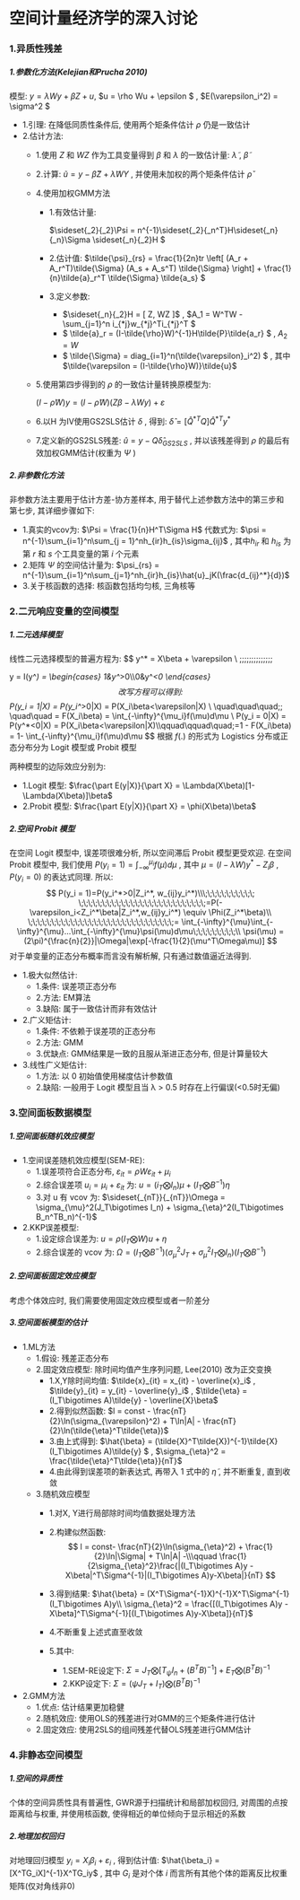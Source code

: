# 空间计量经济学的深入讨论

### 1.异质性残差

##### 1.参数化方法(Kelejian和Prucha 2010)

模型: $y = \lambda Wy + \beta Z + u$, $u = \rho Wu + \epsilon $  , $E(\varepsilon_i^2) = \sigma^2 $ 

- 1.引理: 在降低同质性条件后, 使用两个矩条件估计 $\rho$ 仍是一致估计
- 2.估计方法: 
    - 1.使用 $Z$ 和 $WZ$ 作为工具变量得到 $β$ 和 $λ$ 的一致估计量: $\tilde{\lambda}$ , $\tilde{\beta}$ 
    
    - 2.计算: $\tilde{u} = y - \tilde{\beta} Z + \tilde{\lambda}WY$ , 并使用未加权的两个矩条件估计 $\check{\rho}$ 
    
    - 4.使用加权GMM方法
        
        - 1.有效估计量: 
        
             $\sideset{_2}{_2}\Psi = n^{-1}\sideset{_2}{_n^T}H\sideset{_n}{_n}\Sigma \sideset{_n}{_2}H $ 
        
        - 2.估计值:  $\tilde{\psi}_{rs} = \frac{1}{2n}tr \left[   (A_r + A_r^T)\tilde{\Sigma} (A_s + A_s^T) \tilde{\Sigma}    \right] +  \frac{1}{n}\tilde{a}_r^T \tilde{\Sigma} \tilde{a_s}   $ 
        
        - 3.定义参数:
            - $\sideset{_n}{_2}H = [ Z, WZ ]$ ,  $A_1 = W^TW - \sum_{j=1}^n i_{*j}w_{*j}^Ti_{*j}^T $ 
            - $ \tilde{a}_r = (I-\tilde{\rho}W)^{-1}H\tilde{P}\tilde{a_r} $ , $A_2 = W$ 
            - $ \tilde{\Sigma} = diag_{i=1}^n(\tilde{\varepsilon}_i^2) $ , 其中 $\tilde{\varepsilon = (I-\tilde{\rho}W)}\tilde{u}$ 
        
    - 5.使用第四步得到的 $\rho$ 的一致估计量转换原模型为: 
    
        $(I-\tilde{\rho} W)y = (I-\tilde{\rho}W)(Z\beta - \lambda Wy) + \varepsilon$ 
    
    - 6.以H 为IV使用GS2SLS估计 $δ$ , 得到:  $\hat{\delta} = [\hat{Q}^{*T}Q]\hat{Q}^{*T}y^*$ 
    
    - 7.定义新的GS2SLS残差: $\hat{u} = y - Q\hat{\delta}_{GS2SLS}$ , 并以该残差得到 $\rho$ 的最后有效加权GMM估计(权重为 $\Psi$ ) 

##### 2.非参数化方法

非参数方法主要用于估计方差-协方差样本, 用于替代上述参数方法中的第三步和第七步, 其详细步骤如下: 

- 1.真实的vcov为: $\Psi = \frac{1}{n}H^T\Sigma H$ 代数式为: $\psi = n^{-1}\sum_{i=1}^n\sum_{j = 1}^nh_{ir}h_{is}\sigma_{ij}$ , 其中$h_{ir}$ 和 $h_{is}$ 为第 $r$ 和 $s$ 个工具变量的第 $i$ 个元素
- 2.矩阵 $\Psi$ 的空间估计量为: $\psi_{rs} = n^{-1}\sum_{i=1}^n\sum_{j=1}^nh_{ir}h_{is}\hat{u}_jK(\frac{d_{ij}^*}{d})$ 
- 3.关于核函数的选择: 核函数包括均匀核, 三角核等

### 2.二元响应变量的空间模型

##### 1.二元选择模型

线性二元选择模型的普遍方程为:
$$
y^* = X\beta + \varepsilon  \\ \;\;\;\;\;\;\;\;\;\;\;\;\;\;

y = I(y^*) = \begin{cases} 1&y^*>0\\\\0&y^*<0 \end{cases}
$$
改写方程可以得到: 
$$
P(y_i = 1|X) = P(y_i^*>0|X) = P(X_i\beta<\varepsilon|X)    \\  \quad\quad\quad\;\; \quad\quad = F(X_i\beta) = \int_{-\infty}^{\mu_i}f(\mu)d\mu
\\
P(y_i = 0|X) = P(y^*<0|X) = P(X_i\beta<\varepsilon|X)\\\qquad\qquad\quad\;=1 - F(X_i\beta) = 1- \int_{-\infty}^{\mu_i}f(\mu)d\mu
$$
根据 $f(.)$ 的形式为 Logistics 分布或正态分布分为 Logit 模型或 Probit 模型



两种模型的边际效应分别为: 

- 1.Logit 模型: $\frac{\part E(y|X)}{\part X} = \Lambda(X\beta)[1-\Lambda(X\beta)]\beta$ 
- 2.Probit 模型: $\frac{\part E(y|X)}{\part X} = \phi(X\beta)\beta$ 

##### 2.空间 Probit 模型

在空间 Logit 模型中, 误差项很难分析, 所以空间滞后 Probit 模型更受欢迎. 在空间 Probit 模型中, 我们使用 $P(y_i = 1) = \int_{-\infty}^{\mu_i}f(\mu)d\mu$ , 其中 $\mu = (I-\lambda W)y^* - Z_i\beta$ , $P(y_i = 0)$ 的表达式同理. 所以: 
$$
P(y_i = 1)=P(y_i^*>0|Z_i^*, w_{ij}y_i^*)\\\;\;\;\;\;\;\;\;\;\;\; \;\;\;\;\;\;\;\;\;\;\;\;\;\;\;\;\;\;\;\;\;\;\;\;\;\;\;=P(-\varepsilon_i<Z_i^*\beta|Z_i^*,w_{ij}y_i^*)   \equiv \Phi(Z_i^*\beta)\\ \;\;\;\;\;\;\;\;\;\;\;\;\;\;\;\;\;\;\;\;\;\;\;\;\;\;\;\;\;\;\;= \int_{-\infty}^{\mu}\int_{-\infty}^{\mu}...\int_{-\infty}^{\mu}\psi(\mu)d\mu\;\;\;\;\;\;\;\;\;\\ \psi(\mu) = (2\pi)^{\frac{n}{2}}|\Omega|\exp[-\frac{1}{2}(\mu^T\Omega\mu)]
$$
对于单变量的正态分布概率而言没有解析解, 只有通过数值逼近法得到.

- 1.极大似然估计:
    - 1.条件: 误差项正态分布
    - 2.方法: EM算法
    - 3.缺陷: 属于一致估计而非有效估计
- 2.广义矩估计:
    - 1.条件: 不依赖于误差项的正态分布
    - 2.方法: GMM
    - 3.优缺点: GMM结果是一致的且服从渐进正态分布, 但是计算量较大
- 3.线性广义矩估计:
    - 1.方法: 以 0 初始值使用梯度估计参数值
    - 2.缺陷: 一般用于 Logit 模型且当 λ > 0.5 时存在上行偏误(<0.5时无偏)

### 3.空间面板数据模型

##### 1.空间面板随机效应模型

- 1.空间误差随机效应模型(SEM-RE): 
    - 1.误差项符合正态分布, $\varepsilon_{it} = \rho W\varepsilon_{it} + \mu_i$ 
    - 2.综合误差项 $u_i = \mu_i + \varepsilon_{it}$ 为: $u = (i_T\bigotimes I_n)\mu + (I_T\bigotimes B^{-1})\eta$ 
    - 3.对 u 有 vcov 为: $\sideset{_{nT}}{_{nT}}\Omega = \sigma_{\mu}^2(J_T\bigotimes I_n) + \sigma_{\eta}^2(I_T\bigotimes B_n^TB_n)^{-1}$ 
- 2.KKP误差模型:
    - 1.设定综合误差为: $u = \rho(I_T\bigotimes W)u + \eta$ 
    - 2.综合误差的 vcov 为: $\Omega = (I_T\bigotimes B^{-1})(\sigma_{\mu}^2J_T + \sigma_{\mu}^2I_T\bigotimes I_n)(I_T\bigotimes B^{-1})$  

##### 2.空间面板固定效应模型

考虑个体效应时, 我们需要使用固定效应模型或者一阶差分

##### 3.空间面板模型的估计

- 1.ML方法
    - 1.假设: 残差正态分布
    - 2.固定效应模型: 除时间均值产生序列问题, Lee(2010) 改为正交变换
        - 1.X,Y除时间均值: $\tilde{x}_{it} = x_{it} - \overline{x}_i$ , $\tilde{y}_{it} = y_{it} - \overline{y}_i$ , $\tilde{\eta} = (I_T\bigotimes A)\tilde{y} - \overline{X}\beta$ 
        - 2.得到似然函数: $l = const - \frac{nT}{2}\ln(\sigma_{\varepsilon}^2) + T\ln|A| - \frac{nT}{2}\ln(\tilde{\eta}^T\tilde{\eta})$ 
        - 3.由上式得到: $\hat{\beta} = (\tilde{X}^T\tilde{X})^{-1}\tilde{X}(I_T\bigotimes A)\tilde{y} $ , $\sigma_{\eta}^2 = \frac{\tilde{\eta}^T\tilde{\eta}}{nT}$ 
        - 4.由此得到误差项的新表达式, 再带入 1 式中的 $\tilde{\eta}$ , 并不断重复, 直到收敛
    - 3.随机效应模型
        - 1.对X, Y进行局部除时间均值数据处理方法
        
        - 2.构建似然函数: 
            $$
            l = const- \frac{nT}{2}\ln(\sigma_{\eta}^2) + \frac{1}{2}\ln|\Sigma| + T\ln|A| -\\\qquad \frac{1}{2\sigma_{\eta}^2}\frac{|(I_T\bigotimes A)y - X\beta|^T\Sigma^{-1}|(I_T\bigotimes A)y-X\beta|}{nT}
            $$
        
        - 3.得到结果: $\hat{\beta} = (X^T\Sigma^{-1}X)^{-1}X^T\Sigma^{-1}(I_T\bigotimes A)y\\ \sigma_{\eta}^2 = \frac{[(I_T\bigotimes A)y - X\beta]^T\Sigma^{-1}[(I_T\bigotimes A)y-X\beta]}{nT}$  
        
        - 4.不断重复上述式直至收敛
        
        - 5.其中: 
            - 1.SEM-RE设定下: $\Sigma = J_T\bigotimes [T_{\psi}I_n+(B^TB)^{-1}] + E_T\bigotimes (B^TB)^{-1}$ 
            - 2.KKP设定下: $\Sigma = (\psi J_T + I_T)\bigotimes (B^TB)^{-1}$ 
- 2.GMM方法
    - 1.优点: 估计结果更加稳健
    - 2.随机效应: 使用OLS的残差进行对GMM的三个矩条件进行估计
    - 2.固定效应: 使用2SLS的组间残差代替OLS残差进行GMM估计

### 4.非静态空间模型

##### 1.空间的异质性

个体的空间异质性具有普遍性, GWR源于扫描统计和局部加权回归, 对周围的点按距离给与权重, 并使用核函数, 使得相近的单位倾向于显示相近的系数

##### 2.地理加权回归

对地理回归模型 $y_i = X_i\beta_i + \varepsilon_i$ , 得到估计值: $\hat{\beta_i} = [X^TG_iX]^{-1}X^TG_iy$ , 其中 $G_i$ 是对个体 $i$ 而言所有其他个体的距离反比权重矩阵(仅对角线非0)

